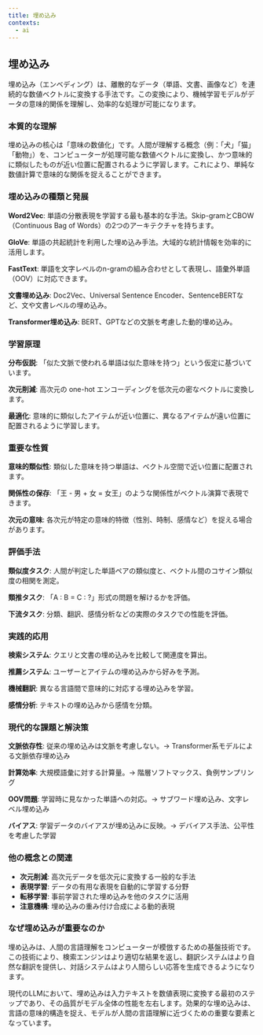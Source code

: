 ```yaml
---
title: 埋め込み
contexts:
  - ai
---
```


<Context name="ai">

## 埋め込み

埋め込み（エンベディング）は、離散的なデータ（単語、文書、画像など）を連続的な数値ベクトルに変換する手法です。この変換により、機械学習モデルがデータの意味的関係を理解し、効率的な処理が可能になります。

### 本質的な理解

埋め込みの核心は「意味の数値化」です。人間が理解する概念（例：「犬」「猫」「動物」）を、コンピューターが処理可能な数値ベクトルに変換し、かつ意味的に類似したものが近い位置に配置されるように学習します。これにより、単純な数値計算で意味的な関係を捉えることができます。

### 埋め込みの種類と発展

**Word2Vec**: 単語の分散表現を学習する最も基本的な手法。Skip-gramとCBOW（Continuous Bag of Words）の2つのアーキテクチャを持ちます。

**GloVe**: 単語の共起統計を利用した埋め込み手法。大域的な統計情報を効率的に活用します。

**FastText**: 単語を文字レベルのn-gramの組み合わせとして表現し、語彙外単語（OOV）に対応できます。

**文書埋め込み**: Doc2Vec、Universal Sentence Encoder、SentenceBERTなど、文や文書レベルの埋め込み。

**Transformer埋め込み**: BERT、GPTなどの文脈を考慮した動的埋め込み。

### 学習原理

**分布仮説**: 「似た文脈で使われる単語は似た意味を持つ」という仮定に基づいています。

**次元削減**: 高次元の one-hot エンコーディングを低次元の密なベクトルに変換します。

**最適化**: 意味的に類似したアイテムが近い位置に、異なるアイテムが遠い位置に配置されるように学習します。

### 重要な性質

**意味的類似性**: 類似した意味を持つ単語は、ベクトル空間で近い位置に配置されます。

**関係性の保存**: 「王 - 男 + 女 = 女王」のような関係性がベクトル演算で表現できます。

**次元の意味**: 各次元が特定の意味的特徴（性別、時制、感情など）を捉える場合があります。

### 評価手法

**類似度タスク**: 人間が判定した単語ペアの類似度と、ベクトル間のコサイン類似度の相関を測定。

**類推タスク**: 「A : B = C : ?」形式の問題を解けるかを評価。

**下流タスク**: 分類、翻訳、感情分析などの実際のタスクでの性能を評価。

### 実践的応用

**検索システム**: クエリと文書の埋め込みを比較して関連度を算出。

**推薦システム**: ユーザーとアイテムの埋め込みから好みを予測。

**機械翻訳**: 異なる言語間で意味的に対応する埋め込みを学習。

**感情分析**: テキストの埋め込みから感情を分類。

### 現代的な課題と解決策

**文脈依存性**: 従来の埋め込みは文脈を考慮しない。→ Transformer系モデルによる文脈依存埋め込み

**計算効率**: 大規模語彙に対する計算量。→ 階層ソフトマックス、負例サンプリング

**OOV問題**: 学習時に見なかった単語への対応。→ サブワード埋め込み、文字レベル埋め込み

**バイアス**: 学習データのバイアスが埋め込みに反映。→ デバイアス手法、公平性を考慮した学習

### 他の概念との関連

- **次元削減**: 高次元データを低次元に変換する一般的な手法
- **表現学習**: データの有用な表現を自動的に学習する分野
- **転移学習**: 事前学習された埋め込みを他のタスクに活用
- **注意機構**: 埋め込みの重み付け合成による動的表現

### なぜ埋め込みが重要なのか

埋め込みは、人間の言語理解をコンピューターが模倣するための基盤技術です。この技術により、検索エンジンはより適切な結果を返し、翻訳システムはより自然な翻訳を提供し、対話システムはより人間らしい応答を生成できるようになります。

現代のLLMにおいて、埋め込みは入力テキストを数値表現に変換する最初のステップであり、その品質がモデル全体の性能を左右します。効果的な埋め込みは、言語の意味的構造を捉え、モデルが人間の言語理解に近づくための重要な要素となっています。

</Context>

